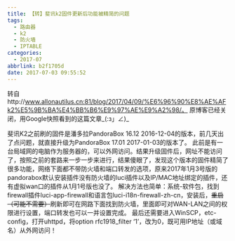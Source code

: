```yaml
---
title: 【转】斐讯k2固件更新后功能被精简的问题
tags:
  - 路由器
  - k2
  - 防火墙
  - IPTABLE
categories:
  - 2017-07
abbrlink: b2f1705d
date: 2017-07-03 09:55:52
---
```

转自http://www.allonautilus.cn:81/blog/2017/04/09/%E6%96%90%E8%AE%AFk2%E5%9B%BA%E4%BB%B6%E9%97%AE%E9%A2%98/。
原博客已经关闭，用Google快照看到的这篇文章_(:з」∠)_

斐讯K2之前刷的固件是潘多拉PandoraBox 16.12 2016-12-04的版本，前几天出了点问题，就直接升级为PandoraBox 17.01 2017-01-03的版本了。
此前是有一台局域网的电脑作为服务器的，可以外网访问。结果升级固件后，网址不能访问了，按照之前的套路来一步一步来进行，结果傻眼了，发现这个版本的固件精简了很多功能，网络下面都不带防火墙和端口转发的选项，原来2017年1月3号版的pandorabox默认安装插件没有防火墙的luci插件以及IP/MAC地址绑定的插件，还有虚拟wan口的插件从1月1号版也没了。
解决方法也简单：系统-软件包，找到firewall插件luci-app-firewall和语言包luci-i18n-firewall-zh-cn，安装后，<s>重启（可能不需要）</s>刷新即可在网路下面找到防火墙，里面即可对WAN-LAN之间的权限进行设置，端口转发也可以一并设置完成。
最后还需要进入WinSCP，etc-config，打开uhttpd，将option rfc1918_filter ‘1’，改为0，既可用IP地址（或域名）从外网访问！